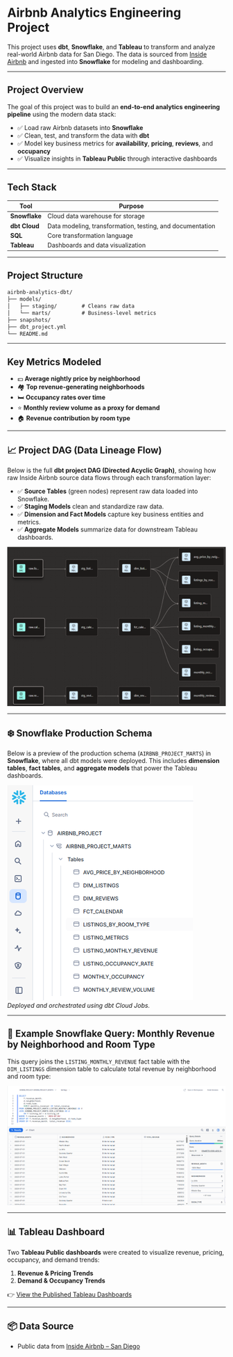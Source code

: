 # Airbnb Analytics Engineering Project

This project uses **dbt**, **Snowflake**, and **Tableau** to transform and analyze real-world Airbnb data for San Diego. The data is sourced from [Inside Airbnb](http://insideairbnb.com/get-the-data.html) and ingested into **Snowflake** for modeling and dashboarding.

---

## Project Overview

The goal of this project was to build an **end-to-end analytics engineering pipeline** using the modern data stack:

- ✅ Load raw Airbnb datasets into **Snowflake**
- ✅ Clean, test, and transform the data with **dbt**
- ✅ Model key business metrics for **availability**, **pricing**, **reviews**, and **occupancy**
- ✅ Visualize insights in **Tableau Public** through interactive dashboards
  
---

## Tech Stack

| Tool      | Purpose                          |
|-----------|----------------------------------|
| **Snowflake** | Cloud data warehouse for storage |
| **dbt Cloud** | Data modeling, transformation, testing, and documentation |
| **SQL**       | Core transformation language     |
| **Tableau**   | Dashboards and data visualization |

---

##  Project Structure

```
airbnb-analytics-dbt/
├── models/
│   ├── staging/        # Cleans raw data
│   └── marts/          # Business-level metrics
├── snapshots/          
├── dbt_project.yml
└── README.md
```

---

##  Key Metrics Modeled

- 💵 **Average nightly price by neighborhood**
- 🏘️ **Top revenue-generating neighborhoods**
- 🛏️ **Occupancy rates over time**
- ⭐ **Monthly review volume as a proxy for demand**
- 🏠 **Revenue contribution by room type**

---

## 📈 Project DAG (Data Lineage Flow)

Below is the full **dbt project DAG (Directed Acyclic Graph)**, showing how raw Inside Airbnb source data flows through each transformation layer:

- ✅ **Source Tables** (green nodes) represent raw data loaded into Snowflake.
- ✅ **Staging Models** clean and standardize raw data.
- ✅ **Dimension and Fact Models** capture key business entities and metrics.
- ✅ **Aggregate Models** summarize data for downstream Tableau dashboards.


![Project DAG](images/project_dag.png)

---

## ❄️ Snowflake Production Schema
Below is a preview of the production schema (`AIRBNB_PROJECT_MARTS`) in **Snowflake**, where all dbt models were deployed. This includes **dimension tables**, **fact tables**, and **aggregate models** that power the Tableau dashboards.

![Snowflake Schema Preview](images/snowflake_schema.png) <br>
*Deployed and orchestrated using dbt Cloud Jobs.*

---
## 📄 Example Snowflake Query: Monthly Revenue by Neighborhood and Room Type

This query joins the `LISTING_MONTHLY_REVENUE` fact table with the `DIM_LISTINGS` dimension table to calculate total revenue by neighborhood and room type:

![Snowflake Query Preview](images/snowflake_query.png)

---

## 📊 Tableau Dashboard
Two **Tableau Public dashboards** were created to visualize revenue, pricing, occupancy, and demand trends:

1. **Revenue & Pricing Trends**
2. **Demand & Occupancy Trends**

👉 [View the Published Tableau Dashboards](https://public.tableau.com/views/AirbnbSanDiegoBIReports/RevenueandPricingTrends?:language=en-GB&:sid=&:redirect=auth&:display_count=n&:origin=viz_share_link)

---

## 📦 Data Source

- Public data from [Inside Airbnb – San Diego](http://insideairbnb.com/get-the-data.html)
